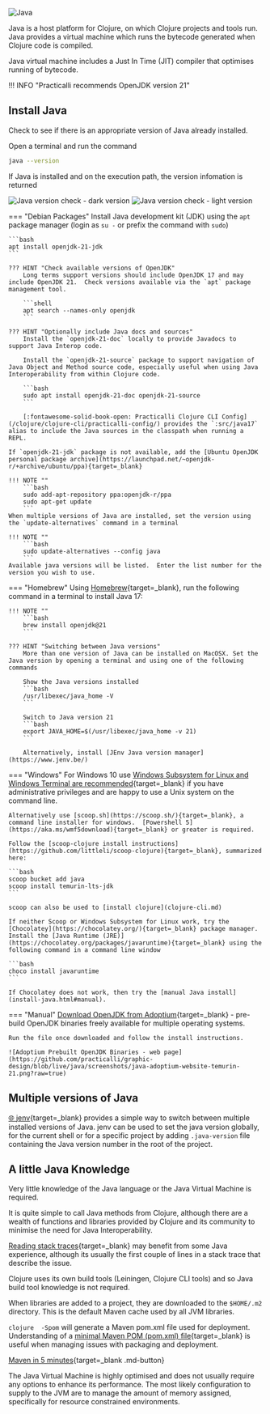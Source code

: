 ![Java](https://raw.githubusercontent.com/practicalli/graphic-design/live/banners/practicalli-java-adoptium-banner.png)

Java is a host platform for Clojure, on which Clojure projects and tools run.  Java provides a virtual machine which runs the bytecode generated when Clojure code is compiled.

Java virtual machine includes a Just In Time (JIT) compiler that optimises running of bytecode.

!!! INFO "Practicalli recommends OpenJDK version 21"


## Install Java

Check to see if there is an appropriate version of Java already installed.

Open a terminal and run the command

```bash
java --version
```

If Java is installed and on the execution path, the version infomation is returned

![Java version check - dark version](https://github.com/practicalli/graphic-design/blob/live/java/screenshots/java-openjdk-21-version-in-terminal-light.png?raw=true#only-light)
![Java version check - light version](https://github.com/practicalli/graphic-design/blob/live/java/screenshots/java-openjdk-21-version-in-terminal-dark.png?raw=true#only-dark)


=== "Debian Packages"
    Install Java development kit (JDK) using the `apt` package manager (login as `su -` or prefix the command with `sudo`)

    ```bash
    apt install openjdk-21-jdk
    ```

    ??? HINT "Check available versions of OpenJDK"
        Long terms support versions should include OpenJDK 17 and may include OpenJDK 21.  Check versions available via the `apt` package management tool.

        ```shell
        apt search --names-only openjdk
        ```

    ??? HINT "Optionally include Java docs and sources"
        Install the `openjdk-21-doc` locally to provide Javadocs to support Java Interop code.

        Install the `openjdk-21-source` package to support navigation of Java Object and Method source code, especially useful when using Java Interoperability from within Clojure code.

        ```bash
        sudo apt install openjdk-21-doc openjdk-21-source
        ```

        [:fontawesome-solid-book-open: Practicalli Clojure CLI Config](/clojure/clojure-cli/practicalli-config/) provides the `:src/java17` alias to include the Java sources in the classpath when running a REPL.

    If `openjdk-21-jdk` package is not available, add the [Ubuntu OpenJDK personal package archive](https://launchpad.net/~openjdk-r/+archive/ubuntu/ppa){target=_blank}

    !!! NOTE ""
        ```bash
        sudo add-apt-repository ppa:openjdk-r/ppa
        sudo apt-get update
        ```
    When multiple versions of Java are installed, set the version using the `update-alternatives` command in a terminal

    !!! NOTE ""
        ```bash
        sudo update-alternatives --config java
        ```
    Available java versions will be listed.  Enter the list number for the version you wish to use.

=== "Homebrew"
    Using [Homebrew](https://brew.sh/){target=_blank}, run the following command in a terminal to install Java 17:

    !!! NOTE ""
        ```bash
        brew install openjdk@21
        ```

    ??? HINT "Switching between Java versions"
        More than one version of Java can be installed on MacOSX. Set the Java version by opening a terminal and using one of the following commands

        Show the Java versions installed
        ```bash
        /usr/libexec/java_home -V
        ```

        Switch to Java version 21
        ```bash
        export JAVA_HOME=$(/usr/libexec/java_home -v 21)
        ```

        Alternatively, install [JEnv Java version manager](https://www.jenv.be/)

=== "Windows"
    For Windows 10 use [Windows Subsystem for Linux and Windows Terminal are recommended](https://conan.is/blogging/clojure-on-windows.html){target=_blank} if you have administrative privileges and are happy to use a Unix system on the command line.

    Alternatively use [scoop.sh](https://scoop.sh/){target=_blank}, a command line installer for windows.  [Powershell 5](https://aka.ms/wmf5download){target=_blank} or greater is required.

    Follow the [scoop-clojure install instructions](https://github.com/littleli/scoop-clojure){target=_blank}, summarized here:

    ```bash
    scoop bucket add java
    scoop install temurin-lts-jdk
    ```

    scoop can also be used to [install clojure](clojure-cli.md)

    If neither Scoop or Windows Subsystem for Linux work, try the [Chocolatey](https://chocolatey.org/){target=_blank} package manager. Install the [Java Runtime (JRE)](https://chocolatey.org/packages/javaruntime){target=_blank} using the following command in a command line window

    ```bash
    choco install javaruntime
    ```

    If Chocolatey does not work, then try the [manual Java install](install-java.html#manual).

=== "Manual"
    [Download OpenJDK from Adoptium](https://adoptium.net/){target=_blank} - pre-build OpenJDK binaries freely available for multiple operating systems.

    Run the file once downloaded and follow the install instructions.

    ![Adoptium Prebuilt OpenJDK Binaries - web page](https://github.com/practicalli/graphic-design/blob/live/java/screenshots/java-adoptium-website-temurin-21.png?raw=true)


## Multiple versions of Java

[:globe_with_meridians: jenv](https://www.jenv.be/){target=_blank} provides a simple way to switch between multiple installed versions of Java.  jenv can be used to set the java version globally, for the current shell or for a specific project by adding `.java-version` file containing the Java version number in the root of the project.


## A little Java Knowledge

Very little knowledge of the Java language or the Java Virtual Machine is required.

It is quite simple to call Java methods from Clojure, although there are a wealth of functions and libraries provided by Clojure and its community to minimise the need for Java Interoperability.

[Reading stack traces](https://8thlight.com/blog/connor-mendenhall/2014/09/12/clojure-stacktraces.html){target=_blank} may benefit from some Java experience, although its usually the first couple of lines in a stack trace that describe the issue.

Clojure uses its own build tools (Leiningen, Clojure CLI tools) and so Java build tool knowledge is not required.

When libraries are added to a project, they are downloaded to the `$HOME/.m2` directory.  This is the default Maven cache used by all JVM libraries.

`clojure  -Spom` will generate a Maven pom.xml file used for deployment. Understanding of a [minimal Maven POM (pom.xml) file](https://maven.apache.org/guides/introduction/introduction-to-the-pom.html#minimal-pom){target=_blank} is useful when managing issues with packaging and deployment.

[Maven in 5 minutes](https://maven.apache.org/guides/getting-started/maven-in-five-minutes.html){target=_blank .md-button}

The Java Virtual Machine is highly optimised and does not usually require any options to enhance its performance. The most likely configuration to supply to the JVM are to manage the amount of memory assigned, specifically for resource constrained environments.
